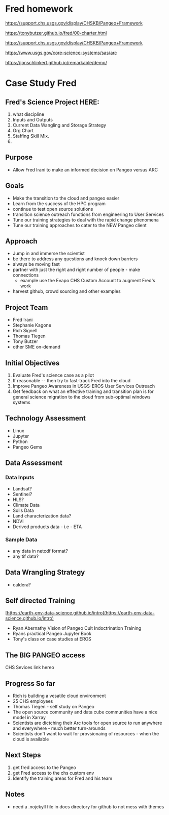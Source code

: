 # Fred homework

https://support.chs.usgs.gov/display/CHSKB/Pangeo+Framework


https://tonybutzer.github.io/fred/00-charter.html

https://support.chs.usgs.gov/display/CHSKB/Pangeo+Framework

https://www.usgs.gov/core-science-systems/sas/arc


https://jonschlinkert.github.io/remarkable/demo/



# Case Study Fred

## Fred's Science Project HERE:

1. what discipline
2. Inputs and Outputs
3. Current Data Wangling and Storage Strategy
4. Org Chart
5. Staffing Skill Mix.
6.


## Purpose
- Allow Fred Irani to make an informed decision on Pangeo versus ARC

## Goals

- Make the transition to the cloud and pangeo easier
- Learn from the success of the HPC program
- continue to test open source solutions
- transition science outreach functions from engineering to User Services
- Tune our training strategies to deal with the rapid change phenomena
- Tune our training approaches to cater to the NEW Pangeo client

## Approach

- Jump in and immerse the scientist 
- be there to address any questions and knock down barriers
- always be moving fast
- partner with just the right and right number of people - make connections
	- example use the Evapo CHS Custom Account to augment Fred's work
- harvest github, crowd sourcing and other examples


## Project Team

- Fred Irani
- Stephanie Kagone
- Rich Signell
- Thomas Tiegen
- Tony Butzer
- other SME on-demand


## Initial Objectives

1. Evaluate Fred's science case as a pilot
2. If reasonable -- then try to fast-track Fred into the cloud
3. Improve Pangeo Awareness in USGS-EROS User Services Outreach
4. Get feedback on what an effective training and transition plan is for general science migration to the cloud from sub-optimal windows systems



## Technology Assessment

- Linux
- Jupyter
- Python
- Pangeo Gems


## Data Assessment

### Data Inputs

- Landsat?
- Sentinel?
- HLS?
- Climate Data
- Soils Data
- Land characterization data?
- NDVI
- Derived products data - i.e - ETA

### Sample Data 
- any data in netcdf format?
- any tif data?


## Data Wrangling Strategy

- caldera?


## Self directed Training

[https://earth-env-data-science.github.io/intro](https://earth-env-data-science.github.io/intro)

- Ryan Abernathy Vision of Pangeo Cult Indoctrination Training
- Ryans practical Pangeo Jupyter Book
- Tony's class on case studies at EROS


## The BIG PANGEO access

CHS Sevices link hereo



## Progress So far

- Rich is building a vesatile cloud environment
- 25 CHS employees
- Thomas Tiegen - self study on Pangeo
- The open source community and data cube communities have a nice model in Xarray
- Scientists are dictching their Arc tools for open source to run anywhere and everywhere - much better turn-arounds
- Scientists don't want to wait for provsionaing of resources - when the cloud is available



## Next Steps

1. get fred access to the Pangeo
2. get Fred access to the chs custom env
3. Identify the training areas for Fred and his team



## Notes

- need a .nojekyll file in docs directory for github to not mess with themes
